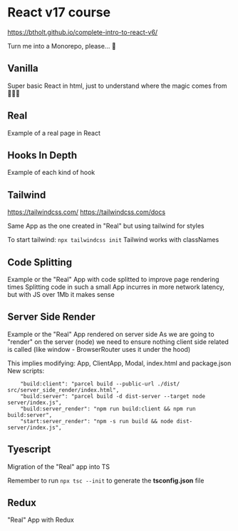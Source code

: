 # React v17 course

https://btholt.github.io/complete-intro-to-react-v6/

Turn me into a Monorepo, please... 🥺

## Vanilla

Super basic React in html, just to understand where the magic comes from 🧙🏿‍♂️

## Real

Example of a real page in React

## Hooks In Depth

Example of each kind of hook

## Tailwind

https://tailwindcss.com/
https://tailwindcss.com/docs

Same App as the one created in "Real" but using tailwind for styles

To start tailwind: `npx tailwindcss init`
Tailwind works with classNames

## Code Splitting

Example or the "Real" App with code splitted to improve page rendering times
Splitting code in such a small App incurres in more network latency, but with JS over 1Mb it makes sense

## Server Side Render

Example or the "Real" App rendered on server side
As we are going to "render" on the server (node) we need to ensure nothing client side related is called (like window - BrowserRouter uses it under the hood)

This implies modifying: App, ClientApp, Modal, index.html and package.json
New scripts:

```
    "build:client": "parcel build --public-url ./dist/ src/server_side_render/index.html",
    "build:server": "parcel build -d dist-server --target node server/index.js",
    "build:server_render": "npm run build:client && npm run build:server",
    "start:server_render": "npm -s run build && node dist-server/index.js",
```

## Tyescript

Migration of the "Real" app into TS

Remember to run `npx tsc --init` to generate the **tsconfig.json** file

## Redux

"Real" App with Redux
